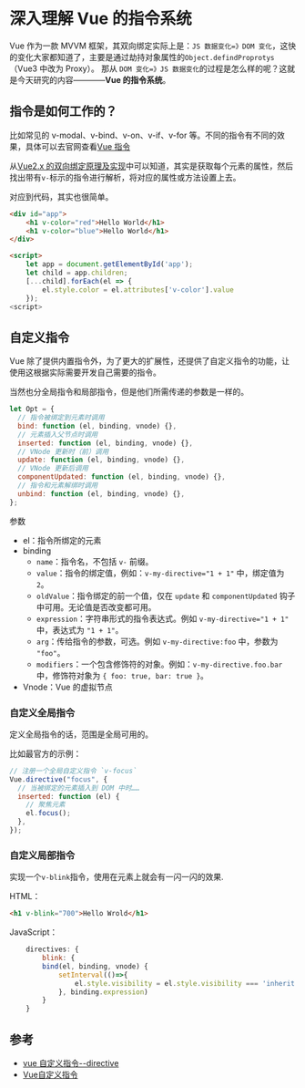 # 深入理解 Vue 的指令系统

Vue 作为一款 MVVM 框架，其双向绑定实际上是：`JS 数据变化=》DOM 变化`，这快的变化大家都知道了，主要是通过劫持对象属性的`Object.defindProprotys`（Vue3 中改为 Proxy）。
那从 `DOM 变化=》JS 数据变化`的过程是怎么样的呢？这就是今天研究的内容————**Vue 的指令系统**。

## 指令是如何工作的？

比如常见的 v-modal、v-bind、v-on、v-if、v-for 等。不同的指令有不同的效果，具体可以去官网查看[Vue 指令](https://cn.vuejs.org/v2/guide/syntax.html#%E6%8C%87%E4%BB%A4)

从[Vue2.x 的双向绑定原理及实现](./Vue2.x的双向绑定原理及实现.md)中可以知道，其实是获取每个元素的属性，然后找出带有`v-`标示的指令进行解析，将对应的属性或方法设置上去。

对应到代码，其实也很简单。

```html
<div id="app">
    <h1 v-color="red">Hello World</h1>
    <h1 v-color="blue">Hello World</h1>
</div>

<script>
    let app = document.getElementById('app');
    let child = app.children;
    [...child].forEach(el => {
        el.style.color = el.attributes['v-color'].value
    });
<script>
```

## 自定义指令

Vue 除了提供内置指令外，为了更大的扩展性，还提供了自定义指令的功能，让使用这根据实际需要开发自己需要的指令。

当然也分全局指令和局部指令，但是他们所需传递的参数是一样的。

```js
let Opt = {
  // 指令被绑定到元素时调用
  bind: function (el, binding, vnode) {},
  // 元素插入父节点时调用
  inserted: function (el, binding, vnode) {},
  // VNode 更新时（前）调用
  update: function (el, binding, vnode) {},
  // VNode 更新后调用
  componentUpdated: function (el, binding, vnode) {},
  // 指令和元素解绑时调用
  unbind: function (el, binding, vnode) {},
};
```

参数

- el：指令所绑定的元素
- binding
  - `name`：指令名，不包括 `v-` 前缀。
  - `value`：指令的绑定值，例如：`v-my-directive="1 + 1"` 中，绑定值为 `2`。
  - `oldValue`：指令绑定的前一个值，仅在 `update` 和 `componentUpdated` 钩子中可用。无论值是否改变都可用。
  - `expression`：字符串形式的指令表达式。例如 `v-my-directive="1 + 1"` 中，表达式为 `"1 + 1"`。
  - `arg`：传给指令的参数，可选。例如 `v-my-directive:foo` 中，参数为 `"foo"`。
  - `modifiers`：一个包含修饰符的对象。例如：`v-my-directive.foo.bar` 中，修饰符对象为 `{ foo: true, bar: true }`。
- Vnode：Vue 的虚拟节点

### 自定义全局指令

定义全局指令的话，范围是全局可用的。

比如最官方的示例：

```js
// 注册一个全局自定义指令 `v-focus`
Vue.directive("focus", {
  // 当被绑定的元素插入到 DOM 中时……
  inserted: function (el) {
    // 聚焦元素
    el.focus();
  },
});
```

### 自定义局部指令

实现一个`v-blink`指令，使用在元素上就会有一闪一闪的效果.

HTML：

```html
<h1 v-blink="700">Hello Wrold</h1>
```

JavaScript：

```js
    directives: {
        blink: {
        bind(el, binding, vnode) {
            setInterval(()=>{
                el.style.visibility = el.style.visibility === 'inherit' ? 'hidden' : 'inherit'
            }, binding.expression)
        }
    }
```

## 参考

- [vue 自定义指令--directive](https://segmentfault.com/a/1190000018767046)
- [Vue自定义指令](https://cn.vuejs.org/v2/guide/custom-directive.html)
